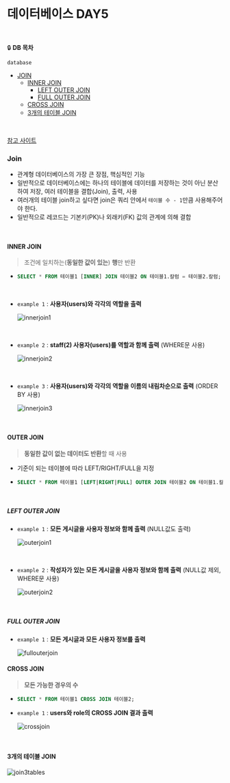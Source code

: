 # 데이터베이스 DAY5

<br>

🔒 **DB 목차**

`database`

- [JOIN](#join)
  - [INNER JOIN](#inner-join)
    - [LEFT OUTER JOIN](#left-outer-join)
    - [FULL OUTER JOIN](#full-outer-join)
  - [CROSS JOIN](#cross-join)
  - [3개의 테이블 JOIN](#3개의-테이블-join)

<br>

[참고 사이트](https://sql-joins.leopard.in.ua/)

### Join

- 관계형 데이터베이스의 가장 큰 장점, 핵심적인 기능
- 일반적으로 데이터베이스에는 하나의 테이블에 데이터를 저장하는 것이 아닌 분산하여 저장, 여러 테이블을 결합(Join), 출력, 사용
- 여러개의 테이블 join하고 싶다면 join은 쿼리 안에서 `테이블 수 - 1`만큼 사용해주어야 한다.
- 일반적으로 레코드는 기본키(PK)나 외래키(FK) 값의 관계에 의해 결합

<br>

#### INNER JOIN

> 조건에 일치하는(**동일한 값이 있는**) **행**만 반환

- ```SQL
  SELECT * FROM 테이블1 [INNER] JOIN 테이블2 ON 테이블1.칼럼 = 테이블2.칼럼;
  ```

<br>

- `example 1` : **사용자(users)와 각각의 역할을 출력**

  ![innerjoin1](https://user-images.githubusercontent.com/108653518/185887979-cfacaa85-9744-42dc-b67b-0a146bb2c9b6.jpg)

<br>

- `example 2` : **staff(2) 사용자(users)를 역할과 함께 출력** (WHERE문 사용)

  ![innerjoin2](https://user-images.githubusercontent.com/108653518/185887987-ee82325a-a4c3-425e-9c81-b704e8543604.jpg)

<br>

- `example 3` : **사용자(users)와 각각의 역할을 이름의 내림차순으로 출력** (ORDER BY 사용)

  ![innerjoin3](https://user-images.githubusercontent.com/108653518/185887993-d9d06e9b-40b3-4a22-8be1-e9a5691868c7.jpg)

<br>

#### OUTER JOIN

> **동일한 값이 없는 데이터도 반환**할 때 사용

- 기준이 되는 테이블에 따라 LEFT/RIGHT/FULL을 지정

- ```sql
  SELECT * FROM 테이블1 [LEFT|RIGHT|FULL] OUTER JOIN 테이블2 ON 테이블1.칼럼 = 테이블2.칼럼;
  ```

<br>

##### LEFT OUTER JOIN

- `example 1` : **모든 게시글을 사용자 정보와 함께 출력** (NULL값도 출력)

  ![outerjoin1](https://user-images.githubusercontent.com/108653518/185888004-05eb5bfa-0500-43ea-a600-5bb16f055adf.jpg)

<br>

- `example 2` : **작성자가 있는 모든 게시글을 사용자 정보와 함께 출력** (NULL값 제외, WHERE문 사용)

  ![outerjoin2](https://user-images.githubusercontent.com/108653518/185888014-fc615b24-c631-4fb2-8a62-f40a740046fc.jpg)

<br>

##### FULL OUTER JOIN

- `example 1` : **모든 게시글과 모든 사용자 정보를 출력**

  ![fullouterjoin](https://user-images.githubusercontent.com/108653518/185888028-45087048-2558-4319-a206-6454921ec500.jpg)

#### CROSS JOIN

> **모든 가능한 경우의 수**

- ```sql
  SELECT * FROM 테이블1 CROSS JOIN 테이블2;
  ```

- `example 1` : **users와 role의 CROSS JOIN 결과 출력**

  ![crossjoin](https://user-images.githubusercontent.com/108653518/185888433-befaa6c8-3c55-46d3-b8c6-6ab425db3c6d.jpg)

<br>

#### 3개의 테이블 JOIN

![join3tables](https://user-images.githubusercontent.com/108653518/185888454-ca560c2b-5e47-4967-8609-d2531eb627aa.jpg)

<br>
